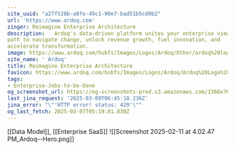 ```yaml
---
site_uuid: "a27f528b-a0fe-49c1-90e7-bad51b5cd0b2"
url: 'https://www.ardoq.com'
zinger: Reimagine Enterprise Architecture
description:   Ardoq's data-driven platform unites your enterprise views, charting a clear
path to navigate change, unlock revenue growth, fuel innovation, and
accelerate transformation.
image: https://www.ardoq.com/hubfs/Images/Logos/Ardoq/Other/ardoq%20logo%20on%20purple%20background.png
site_name: ' Ardoq'
title: Reimagine Enterprise Architecture
favicon: https://www.ardoq.com/hubfs/Images/Logos/Ardoq/Ardoq%20Logo%20emblem%20icon%20wink.svg
tags:
- Enterprise-Jobs-to-be-Done
og_screenshot_url: https://og-screenshots-prod.s3.amazonaws.com/1366x768/80/false/4ff0c73628f175ce346bf5ce8eb1a846297aae9ac7bf5e3b6d9718b778b790e0.jpeg
last_jina_request: '2025-03-09T06:45:18.236Z'
jina_error: "\"'HTTP error! status: 429'\""
og_last_fetch: 2025-03-07T05:19:01.830Z
---
```

[[Data Model]], [[Enterprise SaaS]]
![[Screenshot 2025-02-11 at 4.02.47 PM_Ardoq--Hero.png]]
